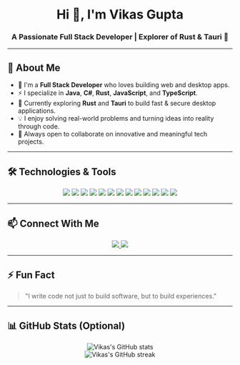 <h1 align="center">Hi 👋, I'm Vikas Gupta</h1>
<h3 align="center">A Passionate Full Stack Developer | Explorer of Rust & Tauri 🚀</h3>

---

## 💫 About Me

- 🔭 I'm a **Full Stack Developer** who loves building web and desktop apps.
- ⚡ I specialize in **Java**, **C#**, **Rust**, **JavaScript**, and **TypeScript**.
- 🌱 Currently exploring **Rust** and **Tauri** to build fast & secure desktop applications.
- 💡 I enjoy solving real-world problems and turning ideas into reality through code.
- 🤝 Always open to collaborate on innovative and meaningful tech projects.

---

## 🛠️ Technologies & Tools

<p align="center">
  <img src="https://img.shields.io/badge/Java-ED8B00?style=for-the-badge&logo=java&logoColor=white"/>
  <img src="https://img.shields.io/badge/C%23-239120?style=for-the-badge&logo=c-sharp&logoColor=white"/>
  <img src="https://img.shields.io/badge/Rust-000000?style=for-the-badge&logo=rust&logoColor=white"/>
  <img src="https://img.shields.io/badge/JavaScript-F7DF1E?style=for-the-badge&logo=javascript&logoColor=black"/>
  <img src="https://img.shields.io/badge/TypeScript-007ACC?style=for-the-badge&logo=typescript&logoColor=white"/>
  <img src="https://img.shields.io/badge/Angular-DD0031?style=for-the-badge&logo=angular&logoColor=white"/>
  <img src="https://img.shields.io/badge/React-20232A?style=for-the-badge&logo=react&logoColor=61DAFB"/>
  <img src="https://img.shields.io/badge/Node.js-339933?style=for-the-badge&logo=nodedotjs&logoColor=white"/>
  <img src="https://img.shields.io/badge/MySQL-00758F?style=for-the-badge&logo=mysql&logoColor=white"/>
  <img src="https://img.shields.io/badge/SQL_Server-CC2927?style=for-the-badge&logo=microsoftsqlserver&logoColor=white"/>
  <img src="https://img.shields.io/badge/MongoDB-4EA94B?style=for-the-badge&logo=mongodb&logoColor=white"/>
  <img src="https://img.shields.io/badge/Git-F05032?style=for-the-badge&logo=git&logoColor=white"/>
  <img src="https://img.shields.io/badge/GitHub-181717?style=for-the-badge&logo=github&logoColor=white"/>
</p>

---

## 📫 Connect With Me

<p align="center">
  <a href="https://github.com/Vikashg45" target="_blank">
    <img src="https://img.shields.io/badge/GitHub-Vikashg45-181717?style=for-the-badge&logo=github&logoColor=white"/>
  </a>
  <a href="https://linkedin.com/in/your-link" target="_blank">
    <img src="https://img.shields.io/badge/LinkedIn-vikasgupta-blue?style=for-the-badge&logo=linkedin&logoColor=white"/>
  </a>
</p>

---

## ⚡ Fun Fact

> "I write code not just to build software, but to build experiences."

---

## 📊 GitHub Stats (Optional)

<p align="center">
  <img src="https://github-readme-stats.vercel.app/api?username=Vikashg45&show_icons=true&theme=tokyonight" alt="Vikas's GitHub stats" />
  <br/>
  <img src="https://github-readme-streak-stats.herokuapp.com/?user=Vikashg45&theme=tokyonight" alt="Vikas's GitHub streak" />
</p>
